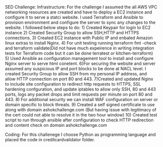 SED Challenge:
Infrastructure:
For the challenge I assumed the all AWS VPC networking resources are created and have to deploy a EC2 instance and configure it to serve a statci website. I used Terraform and Ansible to provision environment and configure the server to sync any changes to the website.
I followed below steps to do:
    1) Created Keypair for login to EC2 instance
    2) Created Security Group to allow SSH,HTTP and HTTPS connections.
    3) Created EC2 instance with Public IP and enbaled Amazon linux extras to install Nginx.
    4) For unit testing running terraform fmt -check and terraform validate(Did not have much expeirence in writing integration tests for Terraform code but it can be done terratest or kitchen-terraform)
    5) Used Ansible as configuration management tool to install and configure Nginx server to serve html conetent.
    6)For securing the website and server assumed any suspicious IP and port blocks to be done at NACL level. I created Security Group to allow SSH from my personal IP address, and allow HTTP connection on port 80 and 443.
    7)Created and updated Nginx to include site configuration to redirect http requests to HTTPS, SSL hardening confguration, and update iptables to allow only SSH, 80 and 443 ports, logs any packet drops and limit requests per minute on port 80 and 443.
    8) For additional security we can install WAF configuration on server or domain specific to block threats.
    9) Created a self signed certificate to use along with domain ashokchallenge.com (But having issue with legitimacy of the cert could not able to resolve it in the two hour window)
    10) Created test script to run through ansible after configuration to check HTTP redirection and content check on domain ashokchallenge.com

Coding:
For this challenege I choose Python as programming language and placed the code in creditcardvalidator folder.



